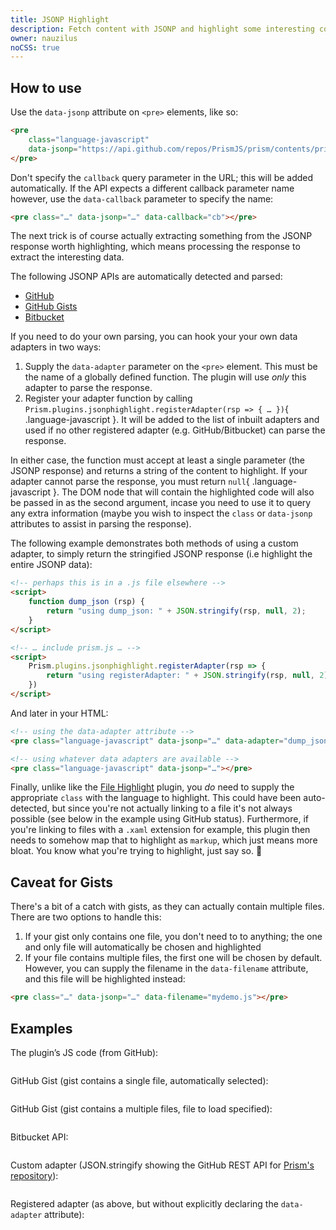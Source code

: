 ```yaml
---
title: JSONP Highlight
description: Fetch content with JSONP and highlight some interesting content (e.g. GitHub/Gists or Bitbucket API).
owner: nauzilus
noCSS: true
---
```


<section class="language-markup">

# How to use

Use the `data-jsonp` attribute on `<pre>` elements, like so:

```html
<pre
	class="language-javascript"
	data-jsonp="https://api.github.com/repos/PrismJS/prism/contents/prism.js">
</pre>
```

Don't specify the `callback` query parameter in the URL; this will be added automatically. If the API expects a different callback parameter name however, use the `data-callback` parameter to specify the name:

```html
<pre class="…" data-jsonp="…" data-callback="cb"></pre>
```

The next trick is of course actually extracting something from the JSONP response worth highlighting, which means processing the response to extract the interesting data.

The following JSONP APIs are automatically detected and parsed:

- [GitHub](https://developer.github.com/v3/repos/contents/#get-contents)
- [GitHub Gists](https://developer.github.com/v3/gists/#get-a-single-gist)
- [Bitbucket](https://confluence.atlassian.com/display/BITBUCKET/src+Resources#srcResources-GETrawcontentofanindividualfile)

If you need to do your own parsing, you can hook your your own data adapters in two ways:

1. Supply the `data-adapter` parameter on the `<pre>` element. This must be the name of a globally defined function. The plugin will use _only_ this adapter to parse the response.
2. Register your adapter function by calling `Prism.plugins.jsonphighlight.registerAdapter(rsp => { … })`{ .language-javascript }. It will be added to the list of inbuilt adapters and used if no other registered adapter (e.g. GitHub/Bitbucket) can parse the response.

In either case, the function must accept at least a single parameter (the JSONP response) and returns a string of the content to highlight. If your adapter cannot parse the response, you must return `null`{ .language-javascript }. The DOM node that will contain the highlighted code will also be passed in as the second argument, incase you need to use it to query any extra information (maybe you wish to inspect the `class` or `data-jsonp` attributes to assist in parsing the response).

The following example demonstrates both methods of using a custom adapter, to simply return the stringified JSONP response (i.e highlight the entire JSONP data):

```html
<!-- perhaps this is in a .js file elsewhere -->
<script>
	function dump_json (rsp) {
		return "using dump_json: " + JSON.stringify(rsp, null, 2);
	}
</script>

<!-- … include prism.js … -->
<script>
	Prism.plugins.jsonphighlight.registerAdapter(rsp => {
		return "using registerAdapter: " + JSON.stringify(rsp, null, 2);
	})
</script>
```

And later in your HTML:

```html
<!-- using the data-adapter attribute -->
<pre class="language-javascript" data-jsonp="…" data-adapter="dump_json"></pre>

<!-- using whatever data adapters are available -->
<pre class="language-javascript" data-jsonp="…"></pre>
```

Finally, unlike like the [File Highlight](../file-highlight) plugin, you _do_ need to supply the appropriate `class` with the language to highlight. This could have been auto-detected, but since you're not actually linking to a file it's not always possible (see below in the example using GitHub status). Furthermore, if you're linking to files with a `.xaml` extension for example, this plugin then needs to somehow map that to highlight as `markup`, which just means more bloat. You know what you're trying to highlight, just say so. 🙂

## Caveat for Gists

There's a bit of a catch with gists, as they can actually contain multiple files. There are two options to handle this:

1. If your gist only contains one file, you don't need to to anything; the one and only file will automatically be chosen and highlighted
2. If your file contains multiple files, the first one will be chosen by default. However, you can supply the filename in the `data-filename` attribute, and this file will be highlighted instead:

```html
<pre class="…" data-jsonp="…" data-filename="mydemo.js"></pre>
```

</section>

<section>

# Examples

The plugin’s JS code (from GitHub):

<pre class="lang-javascript" data-jsonp="https://api.github.com/repos/PrismJS/plugins/contents/jsonp-highlight/prism-jsonp-highlight.js"></pre>

GitHub Gist (gist contains a single file, automatically selected):

<pre class="lang-css" data-jsonp="https://api.github.com/gists/599a04c05a22f48a292d"></pre>

GitHub Gist (gist contains a multiple files, file to load specified):

<pre class="lang-markup" data-jsonp="https://api.github.com/gists/599a04c05a22f48a292d" data-filename="dabblet.html"></pre>

Bitbucket API:

<pre class="lang-css" data-jsonp="https://bitbucket.org/!api/1.0/repositories/nauzilus/stylish/src/master/whirlpool/style.css"></pre>

Custom adapter (JSON.stringify showing the GitHub REST API for [Prism's repository](https://api.github.com/repos/PrismJS/prism)):

<pre class="lang-javascript" data-jsonp="https://api.github.com/repos/PrismJS/prism" data-adapter="dump_json"></pre>

Registered adapter (as above, but without explicitly declaring the `data-adapter` attribute):

<pre class="lang-javascript" data-jsonp="https://api.github.com/repos/PrismJS/prism"></pre>

</section>

<script defer>
	function dump_json (x) {
		return `using dump_json: ${JSON.stringify(x, null, 2)}`;
	}

	Prism.plugins.jsonphighlight.registerAdapter(
		x => `using registerAdapter: ${JSON.stringify(x, null, 2)}`
	);
</script>
